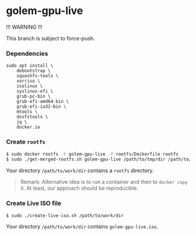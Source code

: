 # golem-gpu-live

!!! WARNING !!!

This branch is subject to force-push.

### Dependencies

```commandline
sudo apt install \
    debootstrap \
    squashfs-tools \
    xorriso \
    isolinux \
    syslinux-efi \
    grub-pc-bin \
    grub-efi-amd64-bin \
    grub-efi-ia32-bin \
    mtools \
    dosfstools \
    jq \
    docker.io
```

### Create `rootfs`

```bash
$ sudo docker rootfs -t golem-gpu-live -f rootfs/Dockerfile rootfs
$ sudo ./get-merged-rootfs.sh golem-gpu-live /path/to/tmp/dir /path/to/work/dir
```

Your directory `/path/to/work/dir` contains a `rootfs` directory.

> Remark: Alternative idea is to run a container and then to `docker copy` it.
> At least, our approach should be reproducible.

### Create Live ISO file

```
$ sudo ./create-live-iso.sh /path/to/work/dir
```

Your directory `/path/to/work/dir` contains `golem-gpu-live.iso`.
